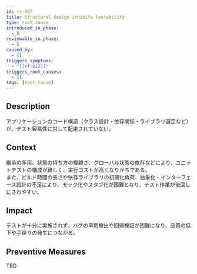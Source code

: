 ```yaml
---
id: rc-007
title: Structural design inhibits testability
type: root_cause
introduced_in_phase:
  - B
reviewable_in_phase:
  - D
caused_by:
  - []
triggers_symptoms:
  - "[[rf-012]]"
triggers_root_causes:
  - []
tags: [root_cause]
---
```


## Description
アプリケーションのコード構造（クラス設計・依存関係・ライブラリ選定など）が、テスト容易性に対して配慮されていない。

## Context
継承の多用、状態の持ち方の複雑さ、グローバル状態の依存などにより、ユニットテストの構成が難しく、実行コストが高くなりがちである。  
また、ビルド時間の長さや依存ライブラリの初期化負荷、抽象化・インターフェース設計の不足により、モック化やスタブ化が困難となり、テスト作業が後回しにされやすい。

## Impact
テストが十分に実施されず、バグの早期検出や回帰検証が困難になり、品質の低下や手戻りの発生につながる。

## Preventive Measures
TBD